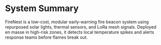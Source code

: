 # System Summary
FireNest is a low-cost, modular early-warning fire beacon system using repurposed solar lights, thermal sensors, and LoRa mesh signals. Deployed en masse in high-risk zones, it detects local temperature spikes and alerts response teams before flames break out.